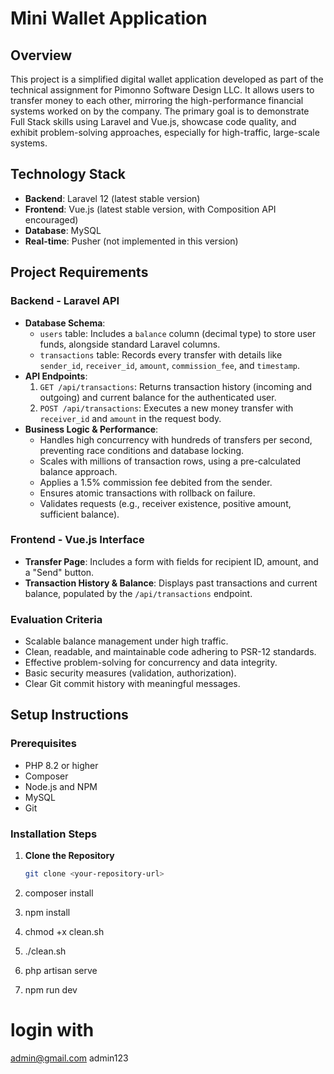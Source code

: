 # Mini Wallet Application

## Overview
This project is a simplified digital wallet application developed as part of the technical assignment for Pimonno Software Design LLC. It allows users to transfer money to each other, mirroring the high-performance financial systems worked on by the company. The primary goal is to demonstrate Full Stack skills using Laravel and Vue.js, showcase code quality, and exhibit problem-solving approaches, especially for high-traffic, large-scale systems.

## Technology Stack
- **Backend**: Laravel 12 (latest stable version)
- **Frontend**: Vue.js (latest stable version, with Composition API encouraged)
- **Database**: MySQL
- **Real-time**: Pusher (not implemented in this version)

## Project Requirements
### Backend - Laravel API
- **Database Schema**:
  - `users` table: Includes a `balance` column (decimal type) to store user funds, alongside standard Laravel columns.
  - `transactions` table: Records every transfer with details like `sender_id`, `receiver_id`, `amount`, `commission_fee`, and `timestamp`.
- **API Endpoints**:
  1. `GET /api/transactions`: Returns transaction history (incoming and outgoing) and current balance for the authenticated user.
  2. `POST /api/transactions`: Executes a new money transfer with `receiver_id` and `amount` in the request body.
- **Business Logic & Performance**:
  - Handles high concurrency with hundreds of transfers per second, preventing race conditions and database locking.
  - Scales with millions of transaction rows, using a pre-calculated balance approach.
  - Applies a 1.5% commission fee debited from the sender.
  - Ensures atomic transactions with rollback on failure.
  - Validates requests (e.g., receiver existence, positive amount, sufficient balance).

### Frontend - Vue.js Interface
- **Transfer Page**: Includes a form with fields for recipient ID, amount, and a "Send" button.
- **Transaction History & Balance**: Displays past transactions and current balance, populated by the `/api/transactions` endpoint.

### Evaluation Criteria
- Scalable balance management under high traffic.
- Clean, readable, and maintainable code adhering to PSR-12 standards.
- Effective problem-solving for concurrency and data integrity.
- Basic security measures (validation, authorization).
- Clear Git commit history with meaningful messages.

## Setup Instructions

### Prerequisites
- PHP 8.2 or higher
- Composer
- Node.js and NPM
- MySQL
- Git

### Installation Steps
1. **Clone the Repository**
   ```bash
   git clone <your-repository-url>

2. composer install

3. npm install
4. chmod +x clean.sh
5. ./clean.sh
6. php artisan serve
7. npm run dev


# login with 
  admin@gmail.com
  admin123

